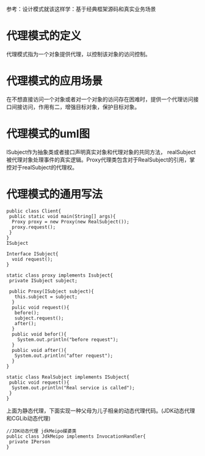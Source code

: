 参考：设计模式就该这样学：基于经典框架源码和真实业务场景

# 代理模式的定义

代理模式指为一个对象提供代理，以控制该对象的访问控制。
 
# 代理模式的应用场景

在不想直接访问一个对象或者对一个对象的访问存在困难时，提供一个代理访问接口间接访问，作用有二，增强目标对象，保护目标对象。

# 代理模式的uml图

ISubject作为抽象类或者接口声明真实对象和代理对象的共同方法， realSubject被代理对象处理事件的真实逻辑。Proxy代理类包含对于RealSubject的引用，掌控对于realSubject的代理权。

# 代理模式的通用写法

```
public class Client{
 public static void main(String[] args){
  Proxy proxy = new Proxy(new RealSubject());
  proxy.request();
 }
}
ISubject

Interface ISubject{
  void request();
}

static class proxy implements Isubject{
 private ISubject subject;
 
 public Proxy(ISubject subject){
   this.subject = subject;
  }
  pulic void request(){
   before();
   subject.request();
   after();
  }
  public void befor(){
    System.out.println("before request");
  }
  public void after(){
   System.out.println("after request"); 
  }
}

static class RealSubject implements ISubject{
 public void request(){
  System.out.println("Real service is called");
 }
}
```
 上面为静态代理，下面实现一种父母为儿子相亲的动态代理代码。(JDK动态代理和CGLib动态代理)
 
 ```
 //JDK动态代理 jdkMeipo媒婆类
 public class JdkMeipo implements InvocationHandler{
  private IPerson
 }
 
 ```
